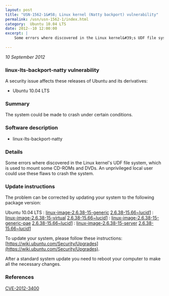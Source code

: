 ```yaml
---
layout: post
title: "USN-1562-1&#58; Linux kernel (Natty backport) vulnerability"
permalink: /usn/usn-1562-1/index.html
category:  Ubuntu 10.04 LTS
date: 2012--10 12:00:00
excerpt: |
    Some errors where discovered in the Linux kernel&#39;s UDF file system, which is used to mount some CD-ROMs and DVDs. An unprivileged local user could use these flaws to crash the system. 
    
--- 
```

 
 

*10 September 2012*

### linux-lts-backport-natty vulnerability

A security issue affects these releases of Ubuntu and its derivatives:

* Ubuntu 10.04 LTS

### Summary

The system could be made to crash under certain conditions. 

### Software description

* linux-lts-backport-natty 

### Details

Some errors where discovered in the Linux kernel&#39;s UDF file system, which is used to mount some CD-ROMs and DVDs. An unprivileged local user could use these flaws to crash the system. 

### Update instructions

The problem can be corrected by updating your system to the following package version:

Ubuntu 10.04 LTS
 : [linux-image-2.6.38-15-generic](https://launchpad.net/ubuntu/+source/linux-lts-backport-natty) <span> [2.6.38-15.66~lucid1](https://launchpad.net/ubuntu/+source/linux-lts-backport-natty/2.6.38-15.66~lucid1) </span> 
 : [linux-image-2.6.38-15-virtual](https://launchpad.net/ubuntu/+source/linux-lts-backport-natty) <span> [2.6.38-15.66~lucid1](https://launchpad.net/ubuntu/+source/linux-lts-backport-natty/2.6.38-15.66~lucid1) </span> 
 : [linux-image-2.6.38-15-generic-pae](https://launchpad.net/ubuntu/+source/linux-lts-backport-natty) <span> [2.6.38-15.66~lucid1](https://launchpad.net/ubuntu/+source/linux-lts-backport-natty/2.6.38-15.66~lucid1) </span> 
 : [linux-image-2.6.38-15-server](https://launchpad.net/ubuntu/+source/linux-lts-backport-natty) <span> [2.6.38-15.66~lucid1](https://launchpad.net/ubuntu/+source/linux-lts-backport-natty/2.6.38-15.66~lucid1) </span> 

To update your system, please follow these instructions: [https://wiki.ubuntu.com/Security/Upgrades](https://wiki.ubuntu.com/Security/Upgrades).

After a standard system update you need to reboot your computer to make all the necessary changes. 

### References

 
 [CVE-2012-3400](http://people.ubuntu.com/~ubuntu-security/cve/CVE-2012-3400)
 

